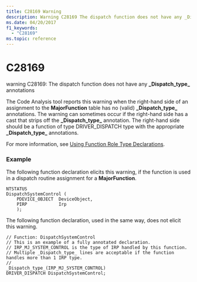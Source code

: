```yaml
---
title: C28169 Warning
description: Warning C28169 The dispatch function does not have any _Dispatch_type_ annotations.
ms.date: 04/20/2017
f1_keywords: 
  - "C28169" 
ms.topic: reference
---
```


# C28169


warning C28169: The dispatch function does not have any **\_Dispatch\_type\_** annotations

The Code Analysis tool reports this warning when the right-hand side of an assignment to the **MajorFunction** table has no (valid) **\_Dispatch\_type\_** annotations. The warning can sometimes occur if the right-hand side has a cast that strips off the **\_Dispatch\_type\_** annotation. The right-hand side should be a function of type DRIVER\_DISPATCH type with the appropriate **\_Dispatch\_type\_** annotations.

For more information, see [Using Function Role Type Declarations](using-function-role-type-declarations.md).

### <span id="example"></span><span id="EXAMPLE"></span>Example

The following function declaration elicits this warning, if the function is used in a dispatch routine assignment for a **MajorFunction**.

```
NTSTATUS
DispatchSystemControl (
    PDEVICE_OBJECT  DeviceObject,
    PIRP            Irp
    );
```

The following function declaration, used in the same way, does not elicit this warning.

```
// Function: DispatchSystemControl
// This is an example of a fully annotated declaration.  
// IRP_MJ_SYSTEM_CONTROL is the type of IRP handled by this function.  
// Multiple _Dispatch_type_ lines are acceptable if the function handles more than 1 IRP type.
//
_Dispatch_type_(IRP_MJ_SYSTEM_CONTROL) 
DRIVER_DISPATCH DispatchSystemControl;
```


